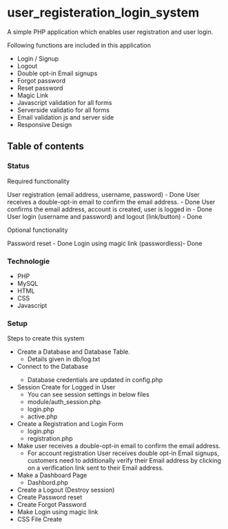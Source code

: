 # user_registeration_login_system
A simple PHP application which enables user registration and user login.

Following functions are included in this application
<ul>
<li>Login / Signup</li>
<li>Logout</li>
<li>Double opt-in Email signups</li>
<li>Forgot password</li>
<li>Reset password</li>
<li>Magic Link</li>
<li>Javascript validation for all forms</li>
<li>Serverside validatio for all forms</li>
<li>Email validation js and server side</li>
<li>Responsive Design</li>
</ul>

## Table of contents

### Status
Required functionality

User registration (email address, username, password) - Done
User receives a double-opt-in email to confirm the email address. - Done
User confirms the email address, account is created, user is logged in - Done
User login (username and password) and logout (link/button) - Done

Optional functionality

Password reset - Done
Login using magic link (passwordless)- Done


### Technologie
<ul>
<li>PHP</li> 
<li>MySQL</li> 
<li>HTML</li>
<li>CSS</li>
<li>Javascript</li>
</ul>

### Setup
Steps to create this system
<ul>
<li>Create a Database and Database Table.
<ul><li> Details given in db/log.txt</li></ul>
  </li>
<li>Connect to the Database</li>
<ul><li>  Database credentials are updated in config.php</li></ul>

<li>Session Create for Logged in User
<ul><li>  You can see session settings in below files</li>
<li> module/auth_session.php</li>
<li> login.php</li>
<li> active.php</li></ul></li>
  
<li>Create a Registration and Login Form
<ul><li> login.php
<li> registration.php</li></ul></li>

<li>Make user receives a double-opt-in email to confirm the email address. 
<ul><li> For account registration User receives  double opt-in Email signups, customers need to additionally verify their Email address by clicking on a verification link sent to their Email address.</li></ul></li>

<li>Make a Dashboard Page
<ul><li> Dashbord.php</li></ul></li>

<li>Create a Logout (Destroy session)</li>
<li>Create Password reset</li>
<li>Create Forgot Password</li>
<li>Make Login using magic link</li>
<li>CSS File Create</li>
  </ul>
  


